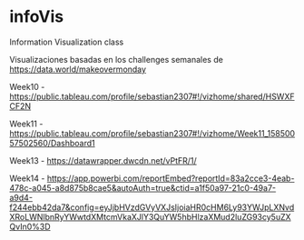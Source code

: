 # infoVis
Information Visualization class

Visualizaciones basadas en los challenges semanales de https://data.world/makeovermonday


Week10 - https://public.tableau.com/profile/sebastian2307#!/vizhome/shared/HSWXFCF2N

Week11 - https://public.tableau.com/profile/sebastian2307#!/vizhome/Week11_15850057502560/Dashboard1

Week13 - https://datawrapper.dwcdn.net/vPtFR/1/

Week14 - https://app.powerbi.com/reportEmbed?reportId=83a2cce3-4eab-478c-a045-a8d875b8cae5&autoAuth=true&ctid=a1f50a97-21c0-49a7-a9d4-f244ebb42da7&config=eyJjbHVzdGVyVXJsIjoiaHR0cHM6Ly93YWJpLXNvdXRoLWNlbnRyYWwtdXMtcmVkaXJlY3QuYW5hbHlzaXMud2luZG93cy5uZXQvIn0%3D

